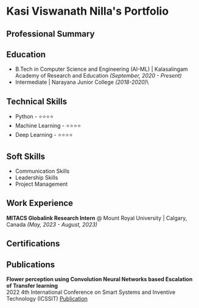 # Kasi Viswanath Nilla's Portfolio

## Professional Summary

## Education

- B.Tech in Computer Science and Engineering (AI-ML) | Kalasalingam Academy of Research and Education *(September, 2020 - Present)*
- Intermediate | Narayana Junior College *(2018-2020)*\

## Technical Skills
- Python - ⭐⭐⭐⭐
- Machine Learning - ⭐⭐⭐⭐
- Deep Learning - ⭐⭐⭐⭐

## Soft Skills
- Communication Skills
- Leadership Skills
- Project Management

## Work Experience
**MITACS Globalink Research Intern** @ Mount Royal University |
Calgary, Canada *(May, 2023 - August, 2023)*
## Certifications

## Publications
**Flower perception using Convolution Neural Networks based Escalation of Transfer learning**\
2022 4th International Conference on Smart Systems and Inventive Technology (ICSSIT)
[Publication](https://ieeexplore.ieee.org/document/9716338)
